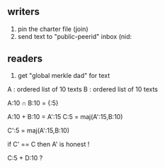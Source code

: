 # 

## writers
1. pin the charter file (join)
2. send text to "public-peerid" inbox (nid:

## readers

1. get "global merkle dad" for text

A : ordered list of 10 texts
B : ordered list of 10 texts

A:10 ∩ B:10 = {:5}

A:10 + B:10 = A':15
C:5 = maj(A':15,B:10)

C':5 = maj(A':15,B:10)

if C' == C then A' is honest !

C:5 + D:10 ?



